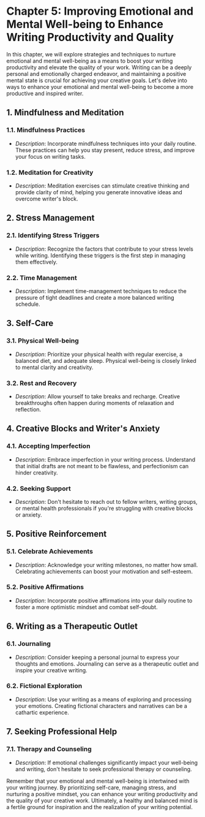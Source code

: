 Chapter 5: Improving Emotional and Mental Well-being to Enhance Writing Productivity and Quality
================================================================================================

In this chapter, we will explore strategies and techniques to nurture emotional and mental well-being as a means to boost your writing productivity and elevate the quality of your work. Writing can be a deeply personal and emotionally charged endeavor, and maintaining a positive mental state is crucial for achieving your creative goals. Let's delve into ways to enhance your emotional and mental well-being to become a more productive and inspired writer.

**1. Mindfulness and Meditation**
---------------------------------

### 1.1. **Mindfulness Practices**

* *Description*: Incorporate mindfulness techniques into your daily routine. These practices can help you stay present, reduce stress, and improve your focus on writing tasks.

### 1.2. **Meditation for Creativity**

* *Description*: Meditation exercises can stimulate creative thinking and provide clarity of mind, helping you generate innovative ideas and overcome writer's block.

**2. Stress Management**
------------------------

### 2.1. **Identifying Stress Triggers**

* *Description*: Recognize the factors that contribute to your stress levels while writing. Identifying these triggers is the first step in managing them effectively.

### 2.2. **Time Management**

* *Description*: Implement time-management techniques to reduce the pressure of tight deadlines and create a more balanced writing schedule.

**3. Self-Care**
----------------

### 3.1. **Physical Well-being**

* *Description*: Prioritize your physical health with regular exercise, a balanced diet, and adequate sleep. Physical well-being is closely linked to mental clarity and creativity.

### 3.2. **Rest and Recovery**

* *Description*: Allow yourself to take breaks and recharge. Creative breakthroughs often happen during moments of relaxation and reflection.

**4. Creative Blocks and Writer's Anxiety**
-------------------------------------------

### 4.1. **Accepting Imperfection**

* *Description*: Embrace imperfection in your writing process. Understand that initial drafts are not meant to be flawless, and perfectionism can hinder creativity.

### 4.2. **Seeking Support**

* *Description*: Don't hesitate to reach out to fellow writers, writing groups, or mental health professionals if you're struggling with creative blocks or anxiety.

**5. Positive Reinforcement**
-----------------------------

### 5.1. **Celebrate Achievements**

* *Description*: Acknowledge your writing milestones, no matter how small. Celebrating achievements can boost your motivation and self-esteem.

### 5.2. **Positive Affirmations**

* *Description*: Incorporate positive affirmations into your daily routine to foster a more optimistic mindset and combat self-doubt.

**6. Writing as a Therapeutic Outlet**
--------------------------------------

### 6.1. **Journaling**

* *Description*: Consider keeping a personal journal to express your thoughts and emotions. Journaling can serve as a therapeutic outlet and inspire your creative writing.

### 6.2. **Fictional Exploration**

* *Description*: Use your writing as a means of exploring and processing your emotions. Creating fictional characters and narratives can be a cathartic experience.

**7. Seeking Professional Help**
--------------------------------

### 7.1. **Therapy and Counseling**

* *Description*: If emotional challenges significantly impact your well-being and writing, don't hesitate to seek professional therapy or counseling.

Remember that your emotional and mental well-being is intertwined with your writing journey. By prioritizing self-care, managing stress, and nurturing a positive mindset, you can enhance your writing productivity and the quality of your creative work. Ultimately, a healthy and balanced mind is a fertile ground for inspiration and the realization of your writing potential.
